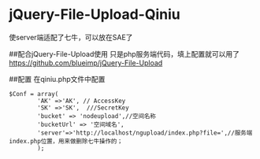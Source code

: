 # jQuery-File-Upload-Qiniu
使server端适配了七牛，可以放在SAE了

##配合jQuery-File-Upload使用
只是php服务端代码，填上配置就可以用了
https://github.com/blueimp/jQuery-File-Upload

##配置
在qiniu.php文件中配置

```javascipt
$Conf = array(
        'AK' =>'AK', // AccessKey
        'SK' =>'SK',  ///SecretKey
        'bucket' => 'nodeupload',//空间名称
        'bucketUrl' => '空间域名', 
        'server'=>'http://localhost/ngupload/index.php?file=',//服务端 index.php位置，用来做删除七牛操作的；
        );
```
